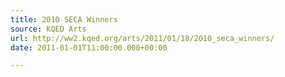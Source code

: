 ```yaml
---
title: 2010 SECA Winners
source: KQED Arts
url: http://ww2.kqed.org/arts/2011/01/18/2010_seca_winners/
date: 2011-01-01T11:00:00.000+00:00

---
```

